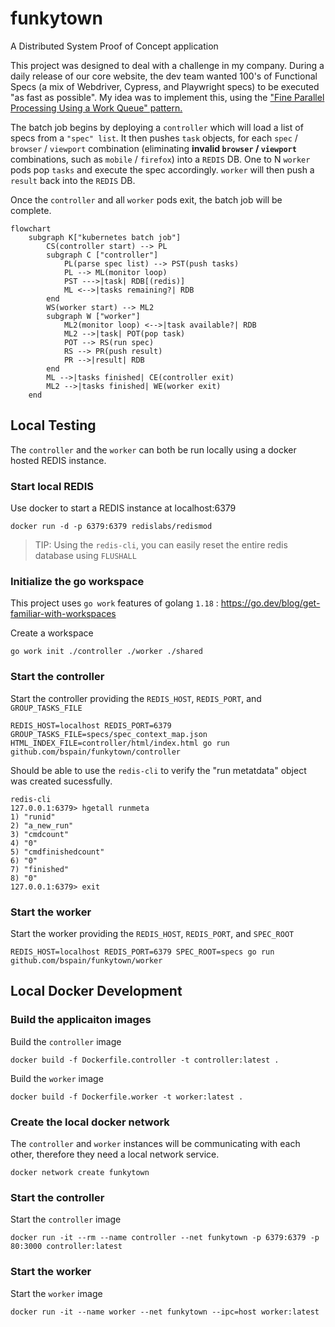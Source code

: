 # funkytown
A Distributed System Proof of Concept application

This project was designed to deal with a challenge in my company.  During a daily release of our core website, the dev team wanted 100's of Functional Specs (a mix of Webdriver, Cypress, and Playwright specs) to be executed "as fast as possible".  My idea was to implement this, using the ["Fine Parallel Processing Using a Work Queue" pattern.](https://kubernetes.io/docs/tasks/job/fine-parallel-processing-work-queue/)

The batch job begins by deploying a `controller` which will load a list of specs from a `"spec" list`.  It then pushes `task` objects, for each `spec` / `browser` / `viewport` combination (eliminating **invalid `browser` / `viewport`** combinations, such as `mobile` / `firefox`) into a `REDIS` DB.  One to N `worker` pods pop `tasks` and execute the spec accordingly.  `worker` will then push a `result` back into the `REDIS` DB.

Once the `controller` and all `worker` pods exit, the batch job will be complete.

```mermaid
flowchart
    subgraph K["kubernetes batch job"]
        CS(controller start) --> PL
        subgraph C ["controller"]
            PL(parse spec list) --> PST(push tasks)
            PL --> ML(monitor loop)
            PST --->|task| RDB[(redis)]
            ML <-->|tasks remaining?| RDB
        end
        WS(worker start) --> ML2
        subgraph W ["worker"]
            ML2(monitor loop) <-->|task available?| RDB
            ML2 -->|task| POT(pop task)
            POT --> RS(run spec)
            RS --> PR(push result)
            PR -->|result| RDB
        end
        ML -->|tasks finished| CE(controller exit)
        ML2 -->|tasks finished| WE(worker exit)
    end
```

## Local Testing 
The `controller` and the `worker` can both be run locally using a docker hosted REDIS instance.

### Start local REDIS
Use docker to start a REDIS instance at localhost:6379
```
docker run -d -p 6379:6379 redislabs/redismod
```

> TIP: Using the `redis-cli`, you can easily reset the entire redis database using `FLUSHALL`

### Initialize the go workspace
This project uses `go work` features of golang `1.18` : https://go.dev/blog/get-familiar-with-workspaces

Create a workspace
```
go work init ./controller ./worker ./shared
```

### Start the controller
Start the controller providing the `REDIS_HOST`, `REDIS_PORT`, and `GROUP_TASKS_FILE`
```
REDIS_HOST=localhost REDIS_PORT=6379 GROUP_TASKS_FILE=specs/spec_context_map.json HTML_INDEX_FILE=controller/html/index.html go run github.com/bspain/funkytown/controller
```

Should be able to use the `redis-cli` to verify the "run metatdata" object was created sucessfully.
```
redis-cli
127.0.0.1:6379> hgetall runmeta
1) "runid"
2) "a_new_run"
3) "cmdcount"
4) "0"
5) "cmdfinishedcount"
6) "0"
7) "finished"
8) "0"
127.0.0.1:6379> exit
```

### Start the worker
Start the worker providing the `REDIS_HOST`, `REDIS_PORT`, and `SPEC_ROOT`
```
REDIS_HOST=localhost REDIS_PORT=6379 SPEC_ROOT=specs go run github.com/bspain/funkytown/worker
```

## Local Docker Development

### Build the applicaiton images
Build the `controller` image
```
docker build -f Dockerfile.controller -t controller:latest .
```

Build the `worker` image
```
docker build -f Dockerfile.worker -t worker:latest .
```

### Create the local docker network
The `controller` and `worker` instances will be communicating with each other, therefore they need a local network service.

```
docker network create funkytown
```

### Start the controller
Start the `controller` image

```
docker run -it --rm --name controller --net funkytown -p 6379:6379 -p 80:3000 controller:latest
```

### Start the worker
Start the `worker` image

```
docker run -it --name worker --net funkytown --ipc=host worker:latest
```

